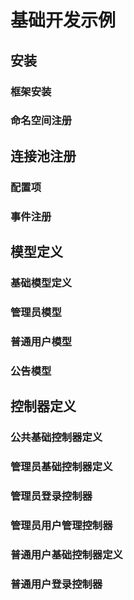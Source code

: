 # 基础开发示例

## 安装
### 框架安装
### 命名空间注册

## 连接池注册
### 配置项
### 事件注册

## 模型定义
### 基础模型定义
### 管理员模型
### 普通用户模型
### 公告模型

## 控制器定义
### 公共基础控制器定义
### 管理员基础控制器定义
### 管理员登录控制器
### 管理员用户管理控制器
### 普通用户基础控制器定义
### 普通用户登录控制器